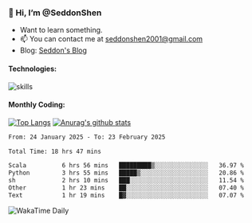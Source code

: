 ### 👋 Hi, I’m @SeddonShen
- Want to learn something.
- 📫 You can contact me at seddonshen2001@gmail.com
- Blog: [Seddon's Blog](https://seddonshen.github.io/)
#### Technologies:

![skills](https://skillicons.dev/icons?i=scala,js,html,css,bootstrap,jquery,c,cpp,cloudflare,django,docker,flask,git,github,githubactions,linux,latex,mysql,nodejs,ps,php,pr,py,raspberrypi,redis,unreal,v,vscode,vue,bash)

#### Monthly Coding:
[![Top Langs](https://github-readme-stats.vercel.app/api/top-langs?username=seddonshen&show_icons=true&locale=en&layout=compact&hide=html&langs_count=8)](https://github.com/SeddonShen/)
[![Anurag's github stats](https://github-readme-stats.vercel.app/api?username=SeddonShen&count_private=true&show_icons=true)](https://github.com/anuraghazra/github-readme-stats)
<!--START_SECTION:waka-->

```txt
From: 24 January 2025 - To: 23 February 2025

Total Time: 18 hrs 47 mins

Scala          6 hrs 56 mins   █████████▒░░░░░░░░░░░░░░░   36.97 %
Python         3 hrs 55 mins   █████▒░░░░░░░░░░░░░░░░░░░   20.86 %
sh             2 hrs 10 mins   ███░░░░░░░░░░░░░░░░░░░░░░   11.54 %
Other          1 hr 23 mins    ██░░░░░░░░░░░░░░░░░░░░░░░   07.40 %
Text           1 hr 19 mins    █▓░░░░░░░░░░░░░░░░░░░░░░░   07.07 %
```

<!--END_SECTION:waka-->

![WakaTime Daily](https://wakatime.com/share/@seddon2001/61a7e342-5f12-4fea-bf92-1fac161e97d6.svg)
<!---
SeddonShen/SeddonShen is a ✨ special ✨ repository because its `README.md` (this file) appears on your GitHub profile.
You can click the Preview link to take a look at your changes.
--->
